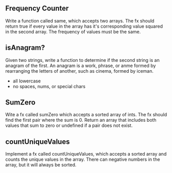 ## Frequency Counter

Write a function called same, which accepts two arrays.
The fx should return true if every value in the array has
it's corresponding value squared in the second array.
The frequency of values must be the same.


## isAnagram?
Given two strings, write a function to determine if the second string is an anagram of the first. An anagram is a work, phrase, or anme formed by rearranging the letters of another, such as cinema, formed by iceman.
- all lowercase
- no spaces, nums, or special chars

## SumZero
Wite a fx called sumZero which accepts a sorted array of ints. The fx should find the first pair where the sum is 0. Return an array that includes both values that sum to zero or undefined if a pair does not exist.

## countUniqueValues
Implement a fx called countUniqueValues, which accepts a sorted array and counts the unique values in the array. There can negative numbers in the array, but it will always be sorted.
